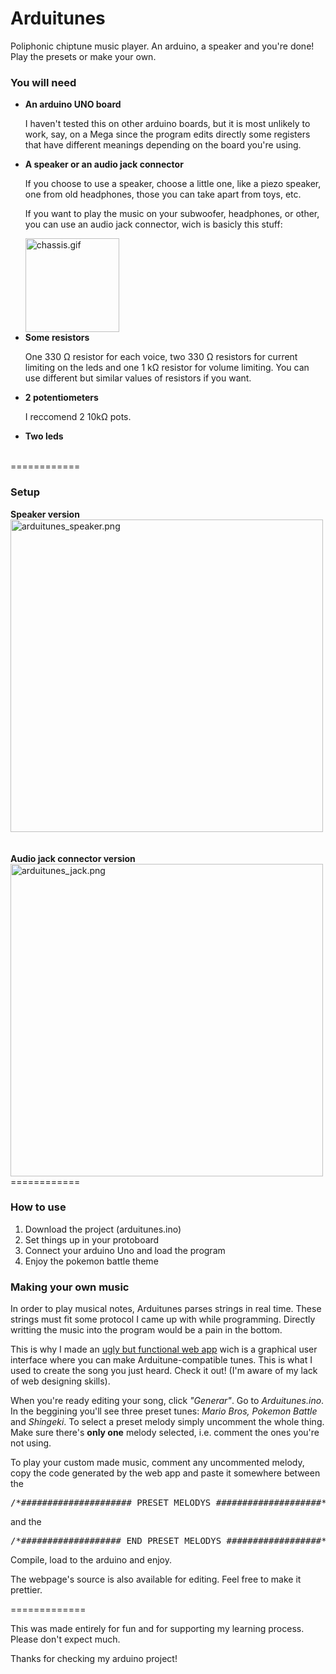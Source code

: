 Arduitunes
==========

Poliphonic chiptune music player. An arduino, a speaker and you're done! Play the presets or make your own.

<h3>You will need</h3>
<ul>
<li><strong>An arduino UNO board</strong><br>
  <p>I haven't tested this on other arduino boards, but it is most unlikely to work, say, on a Mega since the program edits directly some registers that have different meanings depending on the board you're using.</p></li>
<li><strong>A speaker or an audio jack connector</strong><br>
  <p>If you choose to use a speaker, choose a little one, like a piezo speaker, one from old headphones, those you can take apart from toys, etc.</p>
  <p>If you want to play the music on your subwoofer, headphones, or other, you can use an audio jack connector, wich is basicly this stuff:</p>
  <img src="http://users.dcc.uchile.cl/~acastro/random/chassis.gif" alt="chassis.gif" height="150px;"><br></li>
<li><strong>Some resistors</strong>
<p>One 330 Ω resistor for each voice, two 330 Ω resistors for current limiting on the leds and one 1 kΩ resistor for volume limiting. You can use different but similar values of resistors if you want.</p></li>
<li><strong>2 potentiometers</strong>
<p>I reccomend 2 10kΩ pots.</p></li>
<li><strong>Two leds</strong></li>
<br>
</ul>
============
<h3>Setup</h3>
<strong>Speaker version</strong><br>
<img src="http://users.dcc.uchile.cl/~acastro/random/arduitunes_speaker.png" alt="arduitunes_speaker.png" width="500px;"><br><br><br>
<strong>Audio jack connector version</strong><br>
<img src="http://users.dcc.uchile.cl/~acastro/random/arduitunes_jack.png" alt="arduitunes_jack.png" width="500px;"><br>
============
<h3>How to use</h3>
<ol>
<li>Download the project (arduitunes.ino)</li>
<li>Set things up in your protoboard</li>
<li>Connect your arduino Uno and load the program</li>
<li>Enjoy the pokemon battle theme</li>
</ol>
<h3>Making your own music</h3>
<p>In order to play musical notes, Arduitunes parses strings in real time. These strings must fit some protocol I came up with while programming. Directly writting the music into the program would be a pain in the bottom.</p>
<p>This is why I made an <a href="http://www.dcc.uchile.cl/~acastro/arduitunes">ugly but functional web app</a> wich is a graphical user interface where you can make Arduitune-compatible tunes. This is what I used to create the song you just heard. Check it out! (I'm aware of my lack of web designing skills).</p>
<p>When you're ready editing your song, click <em>"Generar"</em>. Go to <em>Arduitunes.ino</em>. In the beggining you'll see three preset tunes: <em>Mario Bros, Pokemon Battle</em> and <em>Shingeki</em>. To select a preset melody simply uncomment the whole thing. Make sure there's <strong>only one</strong> melody selected, i.e. comment the ones you're not using.</p>
<p>To play your custom made music, comment any uncommented melody, copy the code generated by the web app and paste it somewhere between the <pre>/*##################### PRESET MELODYS ####################*/</pre> and the <pre>/*################### END PRESET MELODYS ##################*/</pre>Compile, load to the arduino and enjoy.</p>
<p>The webpage's source is also available for editing. Feel free to make it prettier.</p>
=============
<p>This was made entirely for fun and for supporting my learning process. Please don't expect much. </p>
<p>Thanks for checking my arduino project!</p>
